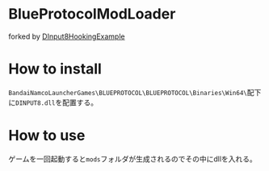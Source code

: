 # BlueProtocolModLoader
forked by [DInput8HookingExample](https://github.com/pampersrocker/DInput8HookingExample)

# How to install
`BandaiNamcoLauncherGames\BLUEPROTOCOL\BLUEPROTOCOL\Binaries\Win64\`配下に`DINPUT8.dll`を配置する。

# How to use
ゲームを一回起動すると`mods`フォルダが生成されるのでその中にdllを入れる。
